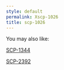 ```yaml
---
style: default
permalink: Xscp-1026
title: scp-1026
---
```

You may also like:

[SCP-1344](http://scp-wiki.net/scp-1344)

[SCP-2392](http://scp-wiki.net/scp-2392)
